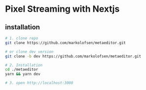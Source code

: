 # Pixel Streaming with Nextjs

## installation

```bash
# 1. clone repo
git clone https://github.com/markolofsen/metaeditor.git

# or clone dev version
git clone -b dev https://github.com/markolofsen/metaeditor.git

# 2. Installation
cd ./metaeditor
yarn && yarn dev

# 3. open http://localhost:3000
```